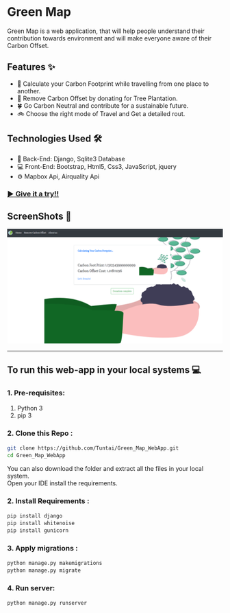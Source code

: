 # Green Map
Green Map is a web application, that will help people understand their contribution towards environment and will make everyone aware of their Carbon Offset.

## Features :sparkles:
- :red_car: Calculate your Carbon Footprint while travelling from one place to another.
- :deciduous_tree: Remove Carbon Offset by donating for Tree Plantation.
- :four_leaf_clover: Go Carbon Neutral and contribute for a sustainable future.
- :bike: Choose the right mode of Travel and Get a detailed rout.

## Technologies Used :hammer_and_wrench:
 - :construction: Back-End: Django, Sqlite3 Database
 - :computer: Front-End: Bootstrap, Html5, Css3, JavaScript, jquery
 - :gear: Mapbox Api, Airquality Api

### <a href="https://greenmap-djapp.herokuapp.com/" target="blank">:arrow_forward: Give it a try!!</a>

## ScreenShots :camera_flash:
![Screenshot1](greenmap.png) 
<hr> 

## To run this web-app in your local systems :computer:

### 1. Pre-requisites:
1. Python 3
2. pip 3
### 2. Clone this Repo :
```sh
git clone https://github.com/Tuntai/Green_Map_WebApp.git
cd Green_Map_WebApp
```
You can also download the folder and extract all the files in your local system.<br>
Open your IDE install the requirements.
### 2. Install Requirements :
```sh
pip install django
pip install whitenoise
pip install gunicorn
```
### 3. Apply migrations : 
```sh
python manage.py makemigrations
python manage.py migrate
```
### 4. Run server:
```sh
python manage.py runserver
```
